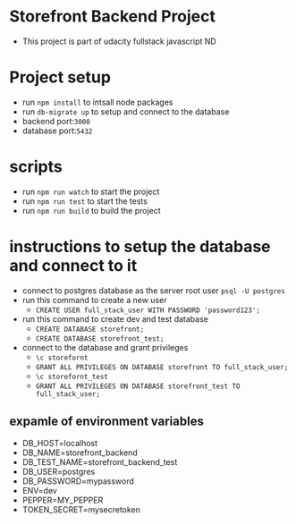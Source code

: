 # Storefront Backend Project

- This project is part of udacity fullstack javascript ND

# Project setup

- run `npm install` to intsall node packages
- run `db-migrate up` to setup and connect to the database
- backend port:`3000`
- database port:`5432`

# scripts

- run `npm run watch` to start the project
- run `npm run test` to start the tests
- run `npm run build` to build the project

# instructions to setup the database and connect to it

- connect to postgres database as the server root user `psql -U postgres`
- run this command to create a new user
  - `CREATE USER full_stack_user WITH PASSWORD 'password123';`
- run this command to create dev and test database
  - `CREATE DATABASE storefront;`
  - `CREATE DATABASE storefront_test;`
- connect to the database and grant privileges
  - `\c storefornt`
  - `GRANT ALL PRIVILEGES ON DATABASE storefront TO full_stack_user;`
  - `\c storefornt_test`
  - `GRANT ALL PRIVILEGES ON DATABASE storefront_test TO full_stack_user;`

## expamle of environment variables

- DB_HOST=localhost
- DB_NAME=storefront_backend
- DB_TEST_NAME=storefront_backend_test
- DB_USER=postgres
- DB_PASSWORD=mypassword
- ENV=dev
- PEPPER=MY_PEPPER
- TOKEN_SECRET=mysecretoken
